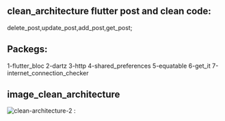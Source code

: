 ## clean_architecture  flutter post and clean code:

delete_post,update_post,add_post,get_post;

## Packegs:

1-flutter_bloc
2-dartz
3-http
4-shared_preferences
5-equatable
6-get_it
7-internet_connection_checker


## image_clean_architecture



![clean-architecture-2](https://github.com/IbrahimKhaled77/Post_clean_architecture/assets/116188398/c25c1dac-c527-459c-8518-621ee4c25e28)
:
